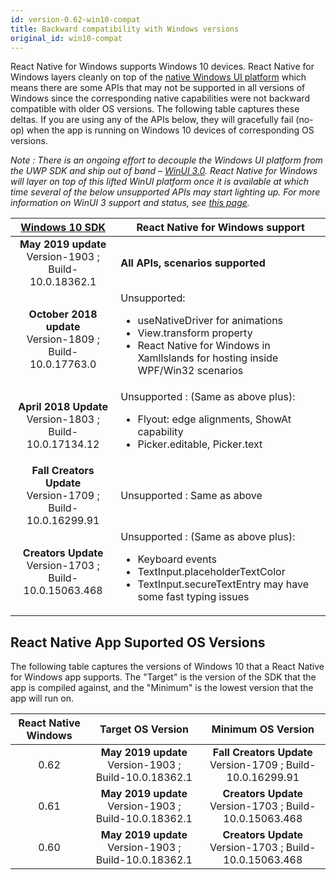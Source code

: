 ```yaml
---
id: version-0.62-win10-compat
title: Backward compatibility with Windows versions
original_id: win10-compat
---
```


React Native for Windows supports Windows 10 devices. React Native for Windows layers cleanly on top of the [native Windows UI platform](https://github.com/microsoft/microsoft-ui-xaml) which means there are some APIs that may not be supported in all versions of Windows since the corresponding native capabilities were not backward compatible with older OS versions. The following table captures these deltas. If you are using any of the APIs below, they will gracefully fail (no-op) when the app is running on Windows 10 devices of corresponding OS versions.

_Note : There is an ongoing effort to decouple the Windows UI platform from the UWP SDK and ship out of band – [WinUI 3.0](https://github.com/microsoft/microsoft-ui-xaml/blob/master/docs/roadmap.md#winui-3-q4-2019---2020). React Native for Windows will layer on top of this lifted WinUI platform once it is available at which time several of the below unsupported APIs may start lighting up. For more information on WinUI 3 support and status, see [this page](winui3.md)._

| [Windows 10 SDK](https://developer.microsoft.com/en-us/windows/downloads/sdk-archive) | React Native for Windows support |
| :-----------------------------------------------------------------------------------: | ----- |
| **May 2019 update**<br> Version-1903 ; Build-10.0.18362.1 | **All APIs, scenarios supported** |
| **October 2018 update**<br> Version-1809 ; Build-10.0.17763.0 | Unsupported: <ul><li>useNativeDriver for animations</li><li>View.transform property</li><li>React Native for Windows in XamlIslands for hosting inside WPF/Win32 scenarios</li> |
| **April 2018 Update**<br> Version-1803 ; Build-10.0.17134.12 | Unsupported : (Same as above plus): <ul><li>Flyout: edge alignments, ShowAt capability</li><li>Picker.editable, Picker.text</li> |
| **Fall Creators Update**<br> Version-1709 ; Build-10.0.16299.91 | Unsupported : Same as above |
| **Creators Update**<br> Version-1703 ; Build-10.0.15063.468 | Unsupported : (Same as above plus): <ul><li>Keyboard events</li><li>TextInput.placeholderTextColor</li><li>TextInput.secureTextEntry may have some fast typing issues</li> |

## React Native App Suported OS Versions

The following table captures the versions of Windows 10 that a React Native for Windows app supports. The "Target" is the version of the SDK that the app is compiled against, and the "Minimum" is the lowest version that the app will run on.

| React Native Windows | Target OS Version | Minimum OS Version |
| :--: | :-: | :-: |
| 0.62 | **May 2019 update**<br> Version-1903 ; Build-10.0.18362.1 | **Fall Creators Update**<br> Version-1709 ; Build-10.0.16299.91 |
| 0.61 | **May 2019 update**<br> Version-1903 ; Build-10.0.18362.1 | **Creators Update**<br> Version-1703 ; Build-10.0.15063.468 |
| 0.60 | **May 2019 update**<br> Version-1903 ; Build-10.0.18362.1 | **Creators Update**<br> Version-1703 ; Build-10.0.15063.468 |
